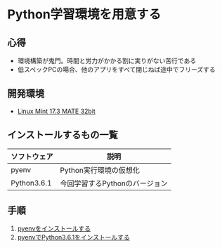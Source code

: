# Python学習環境を用意する

## 心得

* 環境構築が鬼門。時間と労力がかかる割に実りがない苦行である
* 低スペックPCの場合、他のアプリをすべて閉じねば途中でフリーズする

## 開発環境

* [Linux Mint 17.3 MATE 32bit](https://github.com/pylangstudy/201705/blob/master/25/Python%E5%AD%A6%E7%BF%92%E7%92%B0%E5%A2%83.md)

## インストールするもの一覧

ソフトウェア|説明
-----------|----
pyenv|Python実行環境の仮想化
Python3.6.1|今回学習するPythonのバージョン

## 手順

1. [pyenvをインストールする](https://github.com/pylangstudy/201705/blob/master/27/pyenv%E3%82%92%E3%82%A4%E3%83%B3%E3%82%B9%E3%83%88%E3%83%BC%E3%83%AB%E3%81%99%E3%82%8B.md)
1. [pyenvでPython3.6.1をインストールする](https://github.com/pylangstudy/201705/blob/master/27/pyenv%E3%81%A7Python3.6.1%E3%82%92%E3%82%A4%E3%83%B3%E3%82%B9%E3%83%88%E3%83%BC%E3%83%AB%E3%81%99%E3%82%8B.md)


